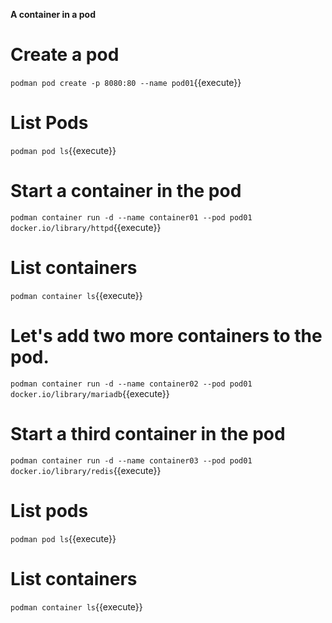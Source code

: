 
**A container in a pod**

# Create a pod

`podman pod create -p 8080:80 --name pod01`{{execute}}

# List Pods 

`podman pod ls`{{execute}}

# Start a container in the pod

`podman container run -d --name container01 --pod pod01 docker.io/library/httpd`{{execute}}

# List containers

`podman container ls`{{execute}}

# Let's add two more containers to the pod.

`podman container run -d --name container02 --pod pod01 docker.io/library/mariadb`{{execute}}

# Start a third container in the pod

`podman container run -d --name container03 --pod pod01 docker.io/library/redis`{{execute}}

# List pods

`podman pod ls`{{execute}}

# List containers

`podman container ls`{{execute}}